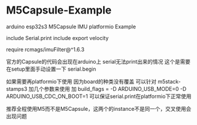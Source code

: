 # M5Capsule-Example

arduino esp32s3 M5Capsule IMU platformio Example

include Serial.print
include export velocity

require rcmags/imuFilter@^1.6.3


官方的Capsule的代码会出现在arduino上  serial无法print出来的情况
这个是需要在setup里面手动设置一下 serial.begin

如果需要再platformio下使用
因为board的种类没有覆盖
可以针对 m5stack-stamps3 加几个参数来使用
加
build_flags = 
	-D ARDUINO_USB_MODE=0
	-D ARDUINO_USB_CDC_ON_BOOT=1
可以保证serial.print在platformio下正常使用

推荐全程使用M5而不是M5Capsule，这两个的instance不是同一个，交叉使用会出现问题

